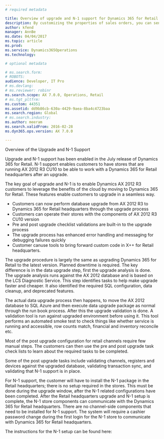 ```yaml
---
# required metadata

title: Overview of upgrade and N-1 support for Dynamics 365 for Retail 
description: By customizing the properties of sales orders, you can send additional data from your online store to meet the requirements of your business processes. This article explains how to add properties to a sales order.
author: kfend
manager: AnnBe
ms.date: 04/04/2017
ms.topic: article
ms.prod: 
ms.service: Dynamics365Operations
ms.technology: 

# optional metadata

# ms.search.form: 
# ROBOTS: 
audience: Developer, IT Pro
# ms.devlang: 
# ms.reviewer: robinr
ms.search.scope: AX 7.0.0, Operations, Retail
# ms.tgt_pltfrm: 
ms.custom: 44351
ms.assetid: dd9b86cb-630a-4429-9aea-8ba4c4723baa
ms.search.region: Global
# ms.search.industry: 
ms.author: meeram
ms.search.validFrom: 2016-02-28
ms.dyn365.ops.version: AX 7.0.0

---
```


Overview of the Upgrade and N-1 Support

Upgrade and N-1 support has been enabled in the July release of Dynamics 365 for Retail. N-1 support enables customers to have stores that are running AX 2012 R3 CU10 to be able to work with a Dynamics 365 for Retail headquarters after an upgrade. 

The key goal of upgrade and N-1 is to enable Dynamics AX 2012 R3 customers to leverage the benefits of the cloud by moving to Dynamics 365 for Retail. These features enable customers to upgrade in a seamless way. 
- Customers can now perform database upgrade from AX 2012 R3 to Dynamics 365 for Retail headquarters through the upgrade process 
- Customers can operate their stores with the components of AX 2012 R3 CU10 version 
- Pre and post upgrade checklist validations are built-in to the upgrade process
- The upgrade process has enhanced error handling and messaging for debugging failures quickly
- Customer canuse tools to bring forward custom code in X++ for Retail headquarters.

The upgrade procedure is largely the same as upgrading Dynamics 365 for Retail to the latest version. Planned downtime is required. The key difference is in the data upgrade step, first the upgrade analysis is done. The upgrade analysis runs against the AX 2012 database and is based on the LCS Diagnostic Service. This step identifies tasks to help make upgrade faster and cheaper. It also identified the required SQL configuration, data cleanup, and deprecated features.
  
The actual data upgrade process then happens, to move the AX 2012 database to SQL Azure and then execute data upgrade package as normal through the run book process. After this the upgrade validation is done. A validation tool is run against upgraded environment before using it. This tool performs an automated smoke test to check things like whether service is running and accessible, row counts match, financial and inventory reconcile etc.
 
Most of the post upgrade configuration for retail channels require few manual steps. The customers can then use the pre and post upgrade task check lists to learn about the required tasks to be completed. 

Some of the post upgrade tasks include validating channels, registers and devices against the upgraded database, validating transaction sync, and validating that N-1 support is in place.
 
For N-1 support, the customer will have to install the N-1 package in the Retail headquarters; there is no setup required in the stores. This must be done during the upgrade window, after the N-1 related configurations have been completed. After the Retail headquarters upgrade and N-1 setup is complete, the N-1 store components can communicate with the Dynamics 365 for Retail headquarters. There are no channel-side components that need to be installed for N-1 support. The system will require a cashier password change during the first login for the N-1 store to communicate with  Dynamics 365 for Retail headquarters.  
 
The instructions for the N-1 setup can be found here: 
